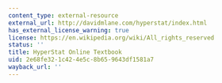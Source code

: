 ```yaml
---
content_type: external-resource
external_url: http://davidmlane.com/hyperstat/index.html
has_external_license_warning: true
license: https://en.wikipedia.org/wiki/All_rights_reserved
status: ''
title: HyperStat Online Textbook
uid: 2e68fe32-1c42-4e5c-8b65-9643df1581a7
wayback_url: ''
---
```

